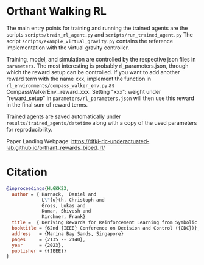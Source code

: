 # Orthant Walking RL

The main entry points for training and running the trained agents are the
scripts `scripts/train_rl_agent.py` and `scripts/run_trained_agent.py`
The script `scripts/example_virtual_gravity.py` contains the
reference implementation with the virtual gravity controller.

Training, model, and simulation are controlled by the
respective json files in `parameters`. The most interesting 
is probably rl_parameters.json, through which the reward setup
can be controlled. If you want to add another reward term 
with the name xxx, implement the function in 
`rl_environments/compass_walker_env.py` as CompassWalkerEnv._reward_xxx.
Setting "xxx": weight under "reward_setup" in `parameters/rl_parameters.json` 
will then use this reward in the final sum of reward terms. 

Trained agents are saved automatically under `results/trained_agents/datetime` 
along with a copy of the used parameters for reproducibility.

Paper Landing Webpage: https://dfki-ric-underactuated-lab.github.io/orthant_rewards_biped_rl/

# Citation
```bibtex
@inproceedings{HLGKK23,
  author = { Harnack,  Daniel and
             L\"{u}th, Christoph and
             Gross, Lukas and
             Kumar, Shivesh and 
             Kirchner, Frank}
  title =  { Deriving Rewards for Reinforcement Learning from Symbolic Behaviour Descriptions of Bipedal Walking},
  booktitle = {62nd {IEEE} Conference on Decision and Control ({CDC})},
  address   = {Marina Bay Sands, Singapore} 
  pages     = {2135 -- 2140},
  year      = {2023},
  publisher = {{IEEE}}
}
```
